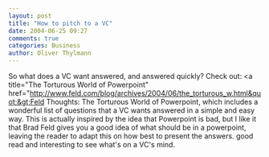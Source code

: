 ```yaml
---
layout: post
title: "How to pitch to a VC"
date: 2004-06-25 09:27
comments: true
categories: Business
author: Oliver Thylmann
---
```



So what does a VC want answered, and answered quickly? Check out: &lt;a title=&quot;The Torturous World of Powerpoint&quot; href=&quot;http://www.feld.com/blog/archives/2004/06/the_torturous_w.html&quot;&gt;Feld Thoughts: The Torturous World of Powerpoint, which includes a wonderful list of questions that a VC wants answered in a simple and easy way. This is actually inspired by the idea that Powerpoint is bad, but I like it that Brad Feld gives you a good idea of what should be in a powerpoint, leaving the reader to adapt this on how best to present the answers. good read and interesting to see what's on a VC's mind.

